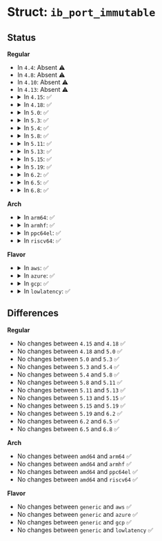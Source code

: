 # Struct: <code>ib_port_immutable</code>

## Status
<b>Regular</b>
<ul>
<li>
In <code>4.4</code>: Absent ⚠️
</li>
<li>
In <code>4.8</code>: Absent ⚠️
</li>
<li>
In <code>4.10</code>: Absent ⚠️
</li>
<li>
In <code>4.13</code>: Absent ⚠️
</li>
<li>
<details>
<summary>In <code>4.15</code>: ✅</summary>

```c
struct ib_port_immutable {
    int pkey_tbl_len;
    int gid_tbl_len;
    u32 core_cap_flags;
    u32 max_mad_size;
};
```
</details>
</li>
<li>
<details>
<summary>In <code>4.18</code>: ✅</summary>

```c
struct ib_port_immutable {
    int pkey_tbl_len;
    int gid_tbl_len;
    u32 core_cap_flags;
    u32 max_mad_size;
};
```
</details>
</li>
<li>
<details>
<summary>In <code>5.0</code>: ✅</summary>

```c
struct ib_port_immutable {
    int pkey_tbl_len;
    int gid_tbl_len;
    u32 core_cap_flags;
    u32 max_mad_size;
};
```
</details>
</li>
<li>
<details>
<summary>In <code>5.3</code>: ✅</summary>

```c
struct ib_port_immutable {
    int pkey_tbl_len;
    int gid_tbl_len;
    u32 core_cap_flags;
    u32 max_mad_size;
};
```
</details>
</li>
<li>
<details>
<summary>In <code>5.4</code>: ✅</summary>

```c
struct ib_port_immutable {
    int pkey_tbl_len;
    int gid_tbl_len;
    u32 core_cap_flags;
    u32 max_mad_size;
};
```
</details>
</li>
<li>
<details>
<summary>In <code>5.8</code>: ✅</summary>

```c
struct ib_port_immutable {
    int pkey_tbl_len;
    int gid_tbl_len;
    u32 core_cap_flags;
    u32 max_mad_size;
};
```
</details>
</li>
<li>
<details>
<summary>In <code>5.11</code>: ✅</summary>

```c
struct ib_port_immutable {
    int pkey_tbl_len;
    int gid_tbl_len;
    u32 core_cap_flags;
    u32 max_mad_size;
};
```
</details>
</li>
<li>
<details>
<summary>In <code>5.13</code>: ✅</summary>

```c
struct ib_port_immutable {
    int pkey_tbl_len;
    int gid_tbl_len;
    u32 core_cap_flags;
    u32 max_mad_size;
};
```
</details>
</li>
<li>
<details>
<summary>In <code>5.15</code>: ✅</summary>

```c
struct ib_port_immutable {
    int pkey_tbl_len;
    int gid_tbl_len;
    u32 core_cap_flags;
    u32 max_mad_size;
};
```
</details>
</li>
<li>
<details>
<summary>In <code>5.19</code>: ✅</summary>

```c
struct ib_port_immutable {
    int pkey_tbl_len;
    int gid_tbl_len;
    u32 core_cap_flags;
    u32 max_mad_size;
};
```
</details>
</li>
<li>
<details>
<summary>In <code>6.2</code>: ✅</summary>

```c
struct ib_port_immutable {
    int pkey_tbl_len;
    int gid_tbl_len;
    u32 core_cap_flags;
    u32 max_mad_size;
};
```
</details>
</li>
<li>
<details>
<summary>In <code>6.5</code>: ✅</summary>

```c
struct ib_port_immutable {
    int pkey_tbl_len;
    int gid_tbl_len;
    u32 core_cap_flags;
    u32 max_mad_size;
};
```
</details>
</li>
<li>
<details>
<summary>In <code>6.8</code>: ✅</summary>

```c
struct ib_port_immutable {
    int pkey_tbl_len;
    int gid_tbl_len;
    u32 core_cap_flags;
    u32 max_mad_size;
};
```
</details>
</li>
</ul>
<b>Arch</b>
<ul>
<li>
<details>
<summary>In <code>arm64</code>: ✅</summary>

```c
struct ib_port_immutable {
    int pkey_tbl_len;
    int gid_tbl_len;
    u32 core_cap_flags;
    u32 max_mad_size;
};
```
</details>
</li>
<li>
<details>
<summary>In <code>armhf</code>: ✅</summary>

```c
struct ib_port_immutable {
    int pkey_tbl_len;
    int gid_tbl_len;
    u32 core_cap_flags;
    u32 max_mad_size;
};
```
</details>
</li>
<li>
<details>
<summary>In <code>ppc64el</code>: ✅</summary>

```c
struct ib_port_immutable {
    int pkey_tbl_len;
    int gid_tbl_len;
    u32 core_cap_flags;
    u32 max_mad_size;
};
```
</details>
</li>
<li>
<details>
<summary>In <code>riscv64</code>: ✅</summary>

```c
struct ib_port_immutable {
    int pkey_tbl_len;
    int gid_tbl_len;
    u32 core_cap_flags;
    u32 max_mad_size;
};
```
</details>
</li>
</ul>
<b>Flavor</b>
<ul>
<li>
<details>
<summary>In <code>aws</code>: ✅</summary>

```c
struct ib_port_immutable {
    int pkey_tbl_len;
    int gid_tbl_len;
    u32 core_cap_flags;
    u32 max_mad_size;
};
```
</details>
</li>
<li>
<details>
<summary>In <code>azure</code>: ✅</summary>

```c
struct ib_port_immutable {
    int pkey_tbl_len;
    int gid_tbl_len;
    u32 core_cap_flags;
    u32 max_mad_size;
};
```
</details>
</li>
<li>
<details>
<summary>In <code>gcp</code>: ✅</summary>

```c
struct ib_port_immutable {
    int pkey_tbl_len;
    int gid_tbl_len;
    u32 core_cap_flags;
    u32 max_mad_size;
};
```
</details>
</li>
<li>
<details>
<summary>In <code>lowlatency</code>: ✅</summary>

```c
struct ib_port_immutable {
    int pkey_tbl_len;
    int gid_tbl_len;
    u32 core_cap_flags;
    u32 max_mad_size;
};
```
</details>
</li>
</ul>

## Differences
<b>Regular</b>
<ul>
<li>
No changes between <code>4.15</code> and <code>4.18</code> ✅
</li>
<li>
No changes between <code>4.18</code> and <code>5.0</code> ✅
</li>
<li>
No changes between <code>5.0</code> and <code>5.3</code> ✅
</li>
<li>
No changes between <code>5.3</code> and <code>5.4</code> ✅
</li>
<li>
No changes between <code>5.4</code> and <code>5.8</code> ✅
</li>
<li>
No changes between <code>5.8</code> and <code>5.11</code> ✅
</li>
<li>
No changes between <code>5.11</code> and <code>5.13</code> ✅
</li>
<li>
No changes between <code>5.13</code> and <code>5.15</code> ✅
</li>
<li>
No changes between <code>5.15</code> and <code>5.19</code> ✅
</li>
<li>
No changes between <code>5.19</code> and <code>6.2</code> ✅
</li>
<li>
No changes between <code>6.2</code> and <code>6.5</code> ✅
</li>
<li>
No changes between <code>6.5</code> and <code>6.8</code> ✅
</li>
</ul>
<b>Arch</b>
<ul>
<li>
No changes between <code>amd64</code> and <code>arm64</code> ✅
</li>
<li>
No changes between <code>amd64</code> and <code>armhf</code> ✅
</li>
<li>
No changes between <code>amd64</code> and <code>ppc64el</code> ✅
</li>
<li>
No changes between <code>amd64</code> and <code>riscv64</code> ✅
</li>
</ul>
<b>Flavor</b>
<ul>
<li>
No changes between <code>generic</code> and <code>aws</code> ✅
</li>
<li>
No changes between <code>generic</code> and <code>azure</code> ✅
</li>
<li>
No changes between <code>generic</code> and <code>gcp</code> ✅
</li>
<li>
No changes between <code>generic</code> and <code>lowlatency</code> ✅
</li>
</ul>
